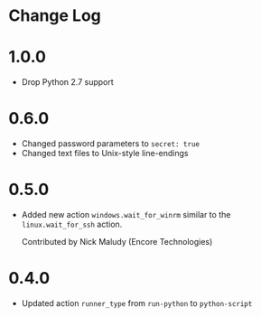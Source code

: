 # Change Log

# 1.0.0

* Drop Python 2.7 support

# 0.6.0

- Changed password parameters to `secret: true`
- Changed text files to Unix-style line-endings

# 0.5.0

- Added new action `windows.wait_for_winrm` similar to the `linux.wait_for_ssh` action.

  Contributed by Nick Maludy (Encore Technologies)

# 0.4.0

- Updated action `runner_type` from `run-python` to `python-script`

